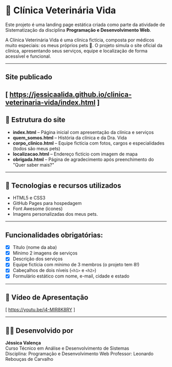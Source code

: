 # 🐶 Clínica Veterinária Vida

Este projeto é uma landing page estática criada como parte da atividade de Sistematização da disciplina **Programação e Desenvolvimento Web**.

A Clínica Veterinária Vida é uma clínica fictícia, composta por médicos muito especiais: os meus próprios pets 💚. 
O projeto simula o site oficial da clínica, apresentando seus serviços, equipe e localização de forma acessível e funcional.

---

## Site publicado

[ https://jessicaalida.github.io/clinica-veterinaria-vida/index.html ]
---

## 📁 Estrutura do site

- **index.html** – Página inicial com apresentação da clínica e serviços
- **quem_somos.html** – História da clínica e da Dra. Vida
- **corpo_clinico.html** – Equipe fictícia com fotos, cargos e especialidades (todos são meus pets)
- **localizacao.html** – Endereço fictício com imagem de mapa
- **obrigada.html** – Página de agradecimento após preenchimento do "Quer saber mais?"

---

## 📸 Tecnologias e recursos utilizados

- HTML5 e CSS3
- GitHub Pages para hospedagem
- Font Awesome (ícones)
- Imagens personalizadas dos meus pets.

---

## Funcionalidades obrigatórias:

- [x] Título (nome da aba)
- [x] Mínimo 2 imagens de serviços
- [x] Descrição dos serviços
- [x] Equipe fictícia com mínimo de 3 membros (o projeto tem 8!)
- [x] Cabeçalhos de dois níveis (`<h1>` e `<h2>`)
- [x] Formulário estático com nome, e-mail, cidade e estado

---

## 🎥 Vídeo de Apresentação

[ https://youtu.be/j4-MIR8K8RY ]

---

## 👩‍💻 Desenvolvido por

**Jéssica Valença**  
Curso Técnico em Análise e Desenvolvimento de Sistemas  
Disciplina: Programação e Desenvolvimento Web
Professor: Leonardo Rebouças de Carvalho

